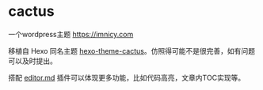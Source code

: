 # cactus
一个wordpress主题 https://imnicy.com



移植自 Hexo 同名主题 [hexo-theme-cactus](https://github.com/probberechts/hexo-theme-cactus)。仿照得可能不是很完善，如有问题可以及时提出。



搭配 [editor.md](https://github.com/imnicy/editor.md) 插件可以体现更多功能，比如代码高亮，文章内TOC实现等。